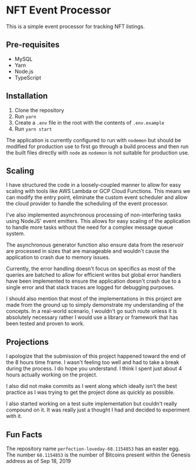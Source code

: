 # NFT Event Processor

This is a simple event processor for tracking NFT listings.

## Pre-requisites

- MySQL
- Yarn
- Node.js
- TypeScript

## Installation

1. Clone the repository
2. Run `yarn`
3. Create a `.env` file in the root with the contents of `.env.example`
4. Run `yarn start`

The application is currently configured to run with `nodemon` but should be modified for production use to first go through a build process and then run the built files directly with `node` as `nodemon` is not suitable for production use.

## Scaling

I have structured the code in a loosely-coupled manner to allow for easy scaling with tools like AWS Lambda or GCP Cloud Functions. This means we can modify the entry point, eliminate the custom event scheduler and allow the cloud provider to handle the scheduling of the event processor.

I've also implemented asynchronous processing of non-interfering tasks using NodeJS' event emitters. This allows for easy scaling of the application to handle more tasks without the need for a complex message queue system.

The asynchronous generator function also ensure data from the reservoir are processed in sizes that are manageable and wouldn't cause the application to crash due to memory issues.

Currently, the error handling doesn't focus on specifics as most of the queries are batched to allow for efficient writes but global error handlers have been implemented to ensure the application doesn't crash due to a single error and that stack traces are logged for debugging purposes.

I should also mention that most of the implementations in this project are made from the ground up to simply demonstrate my understanding of the concepts. In a real-world scenario, I wouldn't go such route unless it is absolutely necessary rather I would use a library or framework that has been tested and proven to work.

## Projections

I apologize that the submission of this project happened toward the end of the 8 hours time frame. I wasn't feeling too well and had to take a break during the process. I do hope you understand. I think I spent just about 4 hours actually working on the project.

I also did not make commits as I went along which ideally isn't the best practice as I was trying to get the project done as quickly as possible.

I also started working on a test suite implementation but couldn't really compound on it. It was really just a thought I had and decided to experiment with it.

## Fun Facts

The repository name `perfection-loveday-68.1154853` has an easter egg. The number `68.1154853` is the number of Bitcoins present within the Genesis address as of Sep 18, 2019
